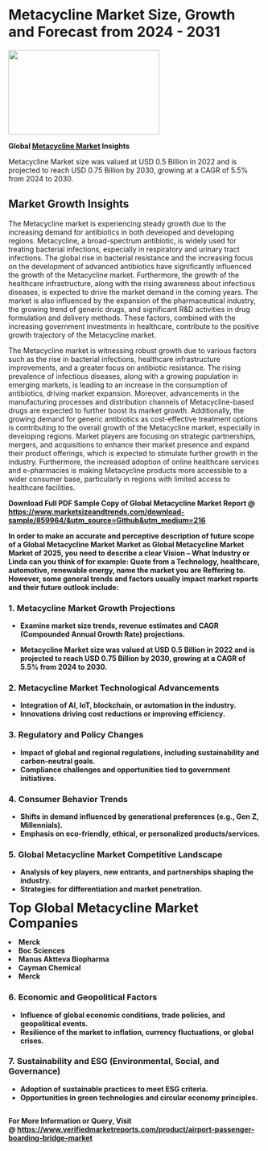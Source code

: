 <H1>Metacycline Market Size, Growth and Forecast from 2024 - 2031</H1><img class="aligncenter size-medium wp-image-584254" src="https://thirdeyenews.in/wp-content/uploads/2024/09/Global-Market-Research-300x168.jpeg" alt="" width="300" height="168" /><p><strong>Global&nbsp;<a href="https://www.marketsizeandtrends.com/download-sample/859964/&amp;utm_source=Github&utm_medium=216">Metacycline Market</a> Insights</strong></p><p>Metacycline Market size was valued at USD 0.5 Billion in 2022 and is projected to reach USD 0.75 Billion by 2030, growing at a CAGR of 5.5% from 2024 to 2030.</p><p><h2>Market Growth Insights</h2> <p>The Metacycline market is experiencing steady growth due to the increasing demand for antibiotics in both developed and developing regions. Metacycline, a broad-spectrum antibiotic, is widely used for treating bacterial infections, especially in respiratory and urinary tract infections. The global rise in bacterial resistance and the increasing focus on the development of advanced antibiotics have significantly influenced the growth of the Metacycline market. Furthermore, the growth of the healthcare infrastructure, along with the rising awareness about infectious diseases, is expected to drive the market demand in the coming years. The market is also influenced by the expansion of the pharmaceutical industry, the growing trend of generic drugs, and significant R&D activities in drug formulation and delivery methods. These factors, combined with the increasing government investments in healthcare, contribute to the positive growth trajectory of the Metacycline market.</p> <p><strong></strong></p> <p>The Metacycline market is witnessing robust growth due to various factors such as the rise in bacterial infections, healthcare infrastructure improvements, and a greater focus on antibiotic resistance. The rising prevalence of infectious diseases, along with a growing population in emerging markets, is leading to an increase in the consumption of antibiotics, driving market expansion. Moreover, advancements in the manufacturing processes and distribution channels of Metacycline-based drugs are expected to further boost its market growth. Additionally, the growing demand for generic antibiotics as cost-effective treatment options is contributing to the overall growth of the Metacycline market, especially in developing regions. Market players are focusing on strategic partnerships, mergers, and acquisitions to enhance their market presence and expand their product offerings, which is expected to stimulate further growth in the industry. Furthermore, the increased adoption of online healthcare services and e-pharmacies is making Metacycline products more accessible to a wider consumer base, particularly in regions with limited access to healthcare facilities.</p> <p><strong></p><p><span class=""><strong>Download Full PDF Sample Copy of Global Metacycline Market Report</strong> @ <a href="https://www.marketsizeandtrends.com/download-sample/859964/&amp;utm_source=Github&utm_medium=216" target="_blank">https://www.marketsizeandtrends.com/download-sample/859964/&amp;utm_source=Github&utm_medium=216</a></span></p><p>In order to make an accurate and perceptive description of future scope of a Global&nbsp;Metacycline Market Market as Global&nbsp;Metacycline Market Market of 2025, you need to describe a clear Vision &ndash; What Industry or Linda can you think of for example: Quote from a Technology, healthcare, automotive, renewable energy, name the market you are Reffering to. However, some general trends and factors usually impact market reports and their future outlook include:</p><h3>1.&nbsp;<strong>Metacycline Market Growth Projections</strong></h3><ul><li>Examine market size trends, revenue estimates and CAGR (Compounded Annual Growth Rate) projections.</li><li><p>Metacycline Market size was valued at USD 0.5 Billion in 2022 and is projected to reach USD 0.75 Billion by 2030, growing at a CAGR of 5.5% from 2024 to 2030.</p></li></ul><h3>2.&nbsp;<strong>Metacycline Market Technological Advancements</strong></h3><ul><li>Integration of AI, IoT, blockchain, or automation in the industry.</li><li>Innovations driving cost reductions or improving efficiency.</li></ul><h3>3.&nbsp;<strong>Regulatory and Policy Changes</strong></h3><ul><li>Impact of global and regional regulations, including sustainability and carbon-neutral goals.</li><li>Compliance challenges and opportunities tied to government initiatives.</li></ul><h3>4.&nbsp;<strong>Consumer Behavior Trends</strong></h3><ul><li>Shifts in demand influenced by generational preferences (e.g., Gen Z, Millennials).</li><li>Emphasis on eco-friendly, ethical, or personalized products/services.</li></ul><h3>5.&nbsp;<strong>Global Metacycline Market Competitive Landscape</strong></h3><ul><li>Analysis of key players, new entrants, and partnerships shaping the industry.</li><li>Strategies for differentiation and market penetration.</li></ul><p data-pm-slice="1 1 []"><span style="color: inherit; font-family: inherit; font-size: 25px;">Top Global Metacycline Market Companies</span></p><div class="" data-test-id=""><p><li>Merck</li><li> Boc Sciences</li><li> Manus Aktteva Biopharma</li><li> Cayman Chemical</li><li> Merck</li></p></div><h3>6.&nbsp;<strong>Economic and Geopolitical Factors</strong></h3><ul><li>Influence of global economic conditions, trade policies, and geopolitical events.</li><li>Resilience of the market to inflation, currency fluctuations, or global crises.</li></ul><h3>7.&nbsp;<strong>Sustainability and ESG (Environmental, Social, and Governance)</strong></h3><ul><li>Adoption of sustainable practices to meet ESG criteria.</li><li>Opportunities in green technologies and circular economy principles.</li></ul><h2><strong style="font-size: 14px;">For More Information or Query, Visit @&nbsp;</strong><a style="background-color: #ffffff; font-size: 14px;" href="https://www.marketsizeandtrends.com/report/metacycline-market/" target="_blank">https://www.verifiedmarketreports.com/product/airport-passenger-boarding-bridge-market</a></h2>
